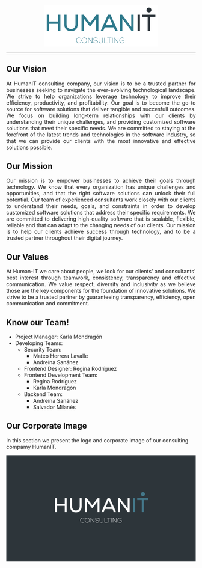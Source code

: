 
<p align="center">
  <img src="Logos/humanIT.005.png" width="300" title="hover text">
</p>
<hr/>

## Our Vision
<p align="justify"> 
  At HumanIT consulting company, our vision is to be a trusted partner for businesses seeking to navigate the ever-evolving technological landscape. We strive to help organizations leverage technology to improve their efficiency, productivity, and profitability. Our goal is to become the go-to source for software solutions that deliver tangible and succesfull outcomes. We focus on building long-term relationships with our clients by understanding their unique challenges, and providing customized software solutions that meet their specific needs. We are committed to staying at the forefront of the latest trends and technologies in the software industry, so that we can provide our clients with the most innovative and effective solutions possible. 
</p>

## Our Mission
<p align="justify"> 
Our mission is to empower businesses to achieve their goals through technology. We know that every organization has unique challenges and opportunities, and that the right software solutions can unlock their full potential. Our team of experienced consultants work closely with our clients to understand their needs, goals, and constraints in order to develop customized software solutions that address their specific requirements. We are committed to delivering high-quality software that is scalable, flexible, reliable and that can adapt to the changing needs of our clients. Our mission is to help our clients achieve success through technology, and to be a trusted partner throughout their digital journey.
</p>

## Our Values
<p align="justify"> 
At Human-IT we care about people, we look for our clients' and consultants' best interest through teamwork, consistency, transparency and effective communication. We value respect, diversity and inclusivity as we believe those are the key components for the foundation of innovative solutions. We strive to be a trusted partner by guaranteeing transparency, efficiency, open communication and commitment.
</p>

## Know our Team!
<ul> 
  <li> Project Manager: Karla Mondragón </li>
  <li> Developing Teams:
    <ul>
      <li> Security Team: 
        <ul>
          <li> Mateo Herrera Lavalle </li>
          <li> Andreína Sanánez </li>
        </ul>
      </li>
      <li> Frontend Designer: Regina Rodríguez </li>
      <li> Frontend Development Team: 
        <ul>
          <li> Regina Rodríguez </li>
          <li> Karla Mondragón </li>
        </ul>
      </li>
      <li> Backend Team: 
        <ul>
          <li> Andreína Sanánez </li>
          <li> Salvador Milanés </li>
        </ul>
      </li>
    </ul>
  </li>
</ul>

## Our Corporate Image
In this section we present the logo and corporate image of our consulting compamy HumanIT.

<p align="center">
  <img src="Logos/humanIT.002.png" width="800" title="hover text">
</p>
